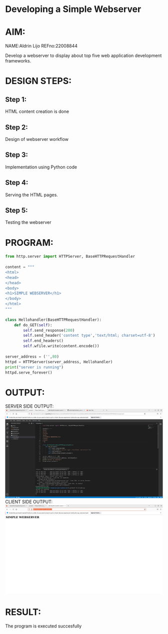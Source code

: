 # Developing a Simple Webserver

# AIM:
NAME:Aldrin Lijo REFno:22008844

Develop a webserver to display about top five web application development frameworks.

# DESIGN STEPS:

## Step 1:

HTML content creation is done

## Step 2:

Design of webserver workflow

## Step 3:

Implementation using Python code

## Step 4:

Serving the HTML pages.

## Step 5:

Testing the webserver

# PROGRAM:
```py
from http.server import HTTPServer, BaseHTTPRequestHandler

content = """
<html>
<head>
</head>
<body>
<h1>SIMPLE WEBSERVER</h1>
</body>
</html>
"""

class Hellohandler(BaseHTTPRequestHandler):
    def do_GET(self):
        self.send_response(200)
        self.send_header('content type','text/html; charset=utf-8')
        self.end_headers()
        self.wfile.write(content.encode())

server_address = ('',80)
httpd = HTTPServer(server_address, Hellohandler)
print("server is running")
httpd.serve_forever()
```

# OUTPUT:
SERVER SIDE OUTPUT:
![output](/Screenshot%20from%202023-01-06%2013-37-34.png)
CLIENT SIDE OUTPUT:
![output](/Screenshot%20from%202023-01-06%2013-22-03.png)
# RESULT:

The program is executed succesfully
